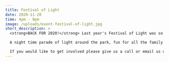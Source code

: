 ```yaml
---
title: Festival of Light
date: 2020-11-28
time: 4pm - 9pm
image: /uploads/event-festival-of-light.jpg
short_description: >
  <strong>BACK FOR 2020!</strong> Last year's Festival of Light was so successful we will be hosting it again!

  A night time parade of light around the park, fun for all the family! Make a lantern and join the parade!

  If you would like to get involved please give us a call or email us direct!
---
```

